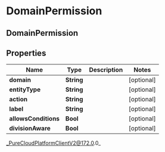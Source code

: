# DomainPermission

## DomainPermission

## Properties

|Name | Type | Description | Notes|
|------------ | ------------- | ------------- | -------------|
| **domain** | **String** |  | [optional] |
| **entityType** | **String** |  | [optional] |
| **action** | **String** |  | [optional] |
| **label** | **String** |  | [optional] |
| **allowsConditions** | **Bool** |  | [optional] |
| **divisionAware** | **Bool** |  | [optional] |



_PureCloudPlatformClientV2@172.0.0_
